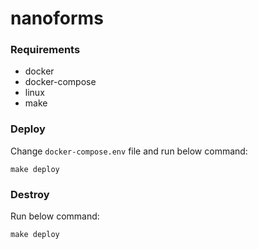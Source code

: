 # nanoforms

### Requirements
* docker
* docker-compose
* linux
* make

### Deploy
Change `docker-compose.env` file and run below command:
```shell
make deploy
```

### Destroy
Run below command:
```shell
make deploy
```